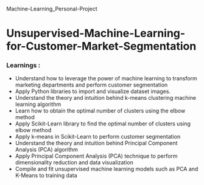 Machine-Learning_Personal-Project
# Unsupervised-Machine-Learning-for-Customer-Market-Segmentation
### Learnings : 
- Understand how to leverage the power of machine learning to transform marketing departments and perform customer segmentation
- Apply Python libraries to import and visualize dataset images.
- Understand the theory and intuition behind k-means clustering machine learning algorithm
- Learn how to obtain the optimal number of clusters using the elbow method
- Apply Scikit-Learn library to find the optimal number of clusters using elbow method
- Apply k-means in Scikit-Learn to perform customer segmentation
- Understand the theory and intuition behind Principal Component Analysis (PCA) algorithm
- Apply Principal Component Analysis (PCA) technique to perform dimensionality reduction and data visualization
- Compile and fit unsupervised machine learning models such as PCA and K-Means to training data


